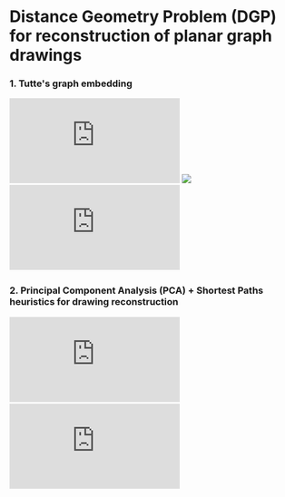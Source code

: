 # Distance Geometry Problem (DGP) for reconstruction of planar graph drawings   

### 1. Tutte's graph embedding
![](https://github.com/Nikita-Dudorov/DGP_planar_graph/blob/main/images/trian100.pdf)
<image src="images/trian100.pdf"/>
![](https://github.com/Nikita-Dudorov/DGP_planar_graph/blob/main/images/tutte100.pdf)

### 2. Principal Component Analysis (PCA) + Shortest Paths heuristics for drawing reconstruction
![](https://github.com/Nikita-Dudorov/DGP_planar_graph/blob/main/images/Instance100.pdf)
![](https://github.com/Nikita-Dudorov/DGP_planar_graph/blob/main/images/FW_PCA100.pdf)
